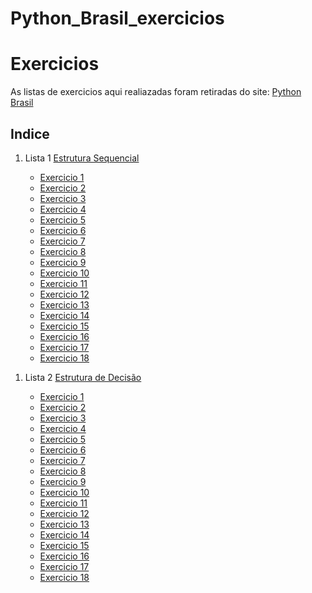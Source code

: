 # Python_Brasil_exercicios

<h1>Exercicios</h1>

<p>As listas de exercicios aqui realiazadas foram retiradas do site: <a href = "https://wiki.python.org.br/ListaDeExercicios">Python Brasil</a><p>

<h2>Indice</h2>
<ol>
    <li>Lista 1 <a href = "https://github.com/TassioSales/Python_Brasil_exercicios/tree/master/1-EstruturaSequencial">Estrutura Sequencial</a></li>
      <ul>
          <li><a href = "https://github.com/TassioSales/Python_Brasil_exercicios/blob/master/1-EstruturaSequencial/exercicio_1.py">Exercicio 1</a></li>
          <li><a href = "https://github.com/TassioSales/Python_Brasil_exercicios/blob/master/1-EstruturaSequencial/exercicio_2.py">Exercicio 2</a></li>
          <li><a href = "https://github.com/TassioSales/Python_Brasil_exercicios/blob/master/1-EstruturaSequencial/exercicio_3.py">Exercicio 3</a></li>
          <li><a href = "https://github.com/TassioSales/Python_Brasil_exercicios/blob/master/1-EstruturaSequencial/exercicio_4.py">Exercicio 4</a></li>
          <li><a href = "https://github.com/TassioSales/Python_Brasil_exercicios/blob/master/1-EstruturaSequencial/exercicio_5.py">Exercicio 5</a></li>
          <li><a href = "https://github.com/TassioSales/Python_Brasil_exercicios/blob/master/1-EstruturaSequencial/exercicio_6.py">Exercicio 6</a></li>
          <li><a href = "https://github.com/TassioSales/Python_Brasil_exercicios/blob/master/1-EstruturaSequencial/exercicio_7.py">Exercicio 7</a></li>
          <li><a href = "https://github.com/TassioSales/Python_Brasil_exercicios/blob/master/1-EstruturaSequencial/exercicio_8.py">Exercicio 8</a></li>
          <li><a href = "https://github.com/TassioSales/Python_Brasil_exercicios/blob/master/1-EstruturaSequencial/exercicio_9.py">Exercicio 9</a></li>
          <li><a href = "https://github.com/TassioSales/Python_Brasil_exercicios/blob/master/1-EstruturaSequencial/exercicio_10.py">Exercicio 10</a></li>
          <li><a href = "https://github.com/TassioSales/Python_Brasil_exercicios/blob/master/1-EstruturaSequencial/exercicio_11.py">Exercicio 11</a></li>
          <li><a href = "https://github.com/TassioSales/Python_Brasil_exercicios/blob/master/1-EstruturaSequencial/exercicio_12.py">Exercicio 12</a></li>
          <li><a href = "https://github.com/TassioSales/Python_Brasil_exercicios/blob/master/1-EstruturaSequencial/exercicio_13.py">Exercicio 13</a></li>
          <li><a href = "https://github.com/TassioSales/Python_Brasil_exercicios/blob/master/1-EstruturaSequencial/exercicio_14.py">Exercicio 14</a></li>
          <li><a href = "https://github.com/TassioSales/Python_Brasil_exercicios/blob/master/1-EstruturaSequencial/exercicio_15.py">Exercicio 15</a></li>
          <li><a href = "https://github.com/TassioSales/Python_Brasil_exercicios/blob/master/1-EstruturaSequencial/exercicio_16.py">Exercicio 16</a></li>
          <li><a href = "https://github.com/TassioSales/Python_Brasil_exercicios/blob/master/1-EstruturaSequencial/exercicio_17.py">Exercicio 17</a></li>
          <li><a href = "https://github.com/TassioSales/Python_Brasil_exercicios/blob/master/1-EstruturaSequencial/exercicio_18.py">Exercicio 18</a></li>
      </ul>
</ol>
<ol>
    <li>Lista 2 <a href = "https://github.com/TassioSales/Python_Brasil_exercicios/tree/master/2-EstruturaDeDecisao">Estrutura de Decisão</a></li>
      <ul>
          <li><a href = "https://github.com/TassioSales/Python_Brasil_exercicios/blob/master/2-EstruturaDeDecisao/exercicio_1.py">Exercicio 1</a></li>
          <li><a href = "https://github.com/TassioSales/Python_Brasil_exercicios/blob/master/2-EstruturaDeDecisao/exercicio_2.py">Exercicio 2</a></li>
          <li><a href = "https://github.com/TassioSales/Python_Brasil_exercicios/blob/master/2-EstruturaDeDecisao/exercicio_3.py">Exercicio 3</a></li>
          <li><a href = "https://github.com/TassioSales/Python_Brasil_exercicios/blob/master/2-EstruturaDeDecisao/exercicio_4.py">Exercicio 4</a></li>
          <li><a href = "https://github.com/TassioSales/Python_Brasil_exercicios/blob/master/2-EstruturaDeDecisao/exercicio_5.py">Exercicio 5</a></li>
          <li><a href = "https://github.com/TassioSales/Python_Brasil_exercicios/blob/master/2-EstruturaDeDecisao/exercicio_6.py">Exercicio 6</a></li>
          <li><a href = "https://github.com/TassioSales/Python_Brasil_exercicios/blob/master/2-EstruturaDeDecisao/exercicio_7.py">Exercicio 7</a></li>
          <li><a href = "https://github.com/TassioSales/Python_Brasil_exercicios/blob/master/2-EstruturaDeDecisao/exercicio_8.py">Exercicio 8</a></li>
          <li><a href = "https://github.com/TassioSales/Python_Brasil_exercicios/blob/master/2-EstruturaDeDecisao/exercicio_9.py">Exercicio 9</a></li>
          <li><a href = "https://github.com/TassioSales/Python_Brasil_exercicios/blob/master/2-EstruturaDeDecisao/exercicio_10.py">Exercicio 10</a></li>
          <li><a href = "https://github.com/TassioSales/Python_Brasil_exercicios/blob/master/2-EstruturaDeDecisao/exercicio_11.py">Exercicio 11</a></li>
          <li><a href = "https://github.com/TassioSales/Python_Brasil_exercicios/blob/master/2-EstruturaDeDecisao/exercicio_12.py">Exercicio 12</a></li>
          <li><a href = "https://github.com/TassioSales/Python_Brasil_exercicios/blob/master/2-EstruturaDeDecisao/exercicio_13.py">Exercicio 13</a></li>
          <li><a href = "https://github.com/TassioSales/Python_Brasil_exercicios/blob/master/2-EstruturaDeDecisao/exercicio_14.py">Exercicio 14</a></li>
          <li><a href = "https://github.com/TassioSales/Python_Brasil_exercicios/blob/master/2-EstruturaDeDecisao/exercicio_15.py">Exercicio 15</a></li>
          <li><a href = "https://github.com/TassioSales/Python_Brasil_exercicios/blob/master/2-EstruturaDeDecisao/exercicio_16.py">Exercicio 16</a></li>
          <li><a href = "https://github.com/TassioSales/Python_Brasil_exercicios/blob/master/2-EstruturaDeDecisao/exercicio_17.py">Exercicio 17</a></li>
          <li><a href = "https://github.com/TassioSales/Python_Brasil_exercicios/blob/master/2-EstruturaDeDecisao/exercicio_18.py">Exercicio 18</a></li>
      </ul>
</ol>
